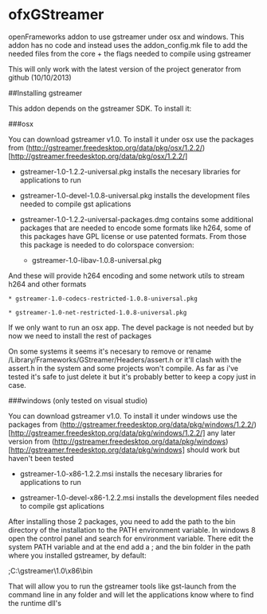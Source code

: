 ofxGStreamer
============

openFrameworks addon to use gstreamer under osx and windows. This addon has no code and instead uses the addon_config.mk file to add the needed files from the core + the flags needed to compile using gstreamer

This will only work with the latest version of the project generator from github (10/10/2013)

##Installing gstreamer

This addon depends on the gstreamer SDK. To install it:

###osx

You can download gstreamer v1.0. To install it under osx use the packages from (http://gstreamer.freedesktop.org/data/pkg/osx/1.2.2/)[http://gstreamer.freedesktop.org/data/pkg/osx/1.2.2/]
    
* gstreamer-1.0-1.2.2-universal.pkg installs the necesary libraries for applications to run

* gstreamer-1.0-devel-1.0.8-universal.pkg installs the development files needed to compile gst aplications

* gstreamer-1.0-1.2.2-universal-packages.dmg contains some additional packages that are needed to encode some formats like h264, some of this packages have GPL license or use patented formats. From those this package is needed to do colorspace conversion:

    * gstreamer-1.0-libav-1.0.8-universal.pkg

And these will provide h264 encoding and some network utils to stream h264 and other formats
    
    * gstreamer-1.0-codecs-restricted-1.0.8-universal.pkg
    
    * gstreamer-1.0-net-restricted-1.0.8-universal.pkg

If we only want to run an osx app. The devel package is not needed but by now we need to install the rest of packages

On some systems it seems it's necesary to remove or rename /Library/Frameworks/GStreamer/Headers/assert.h or it'll clash with the assert.h in the system and some projects won't compile. As far as i've tested it's safe to just delete it but it's probably better to keep a copy just in case.

###windows (only tested on visual studio)

You can download gstreamer v1.0. To install it under windows use the packages from (http://gstreamer.freedesktop.org/data/pkg/windows/1.2.2/)[http://gstreamer.freedesktop.org/data/pkg/windows/1.2.2/] any later version from (http://gstreamer.freedesktop.org/data/pkg/windows)[http://gstreamer.freedesktop.org/data/pkg/windows] should work but haven't been tested
    
* gstreamer-1.0-x86-1.2.2.msi installs the necesary libraries for applications to run

* gstreamer-1.0-devel-x86-1.2.2.msi installs the development files needed to compile gst aplications

After installing those 2 packages, you need to add the path to the bin directory of the installation to the PATH environment variable. In windows 8 open the control panel and search for environment variable. There edit the system PATH variable and at the end add a ; and the bin folder in the path where you installed gstreamer, by default:

;C:\gstreamer\1.0\x86\bin

That will allow you to run the gstreamer tools like gst-launch from the command line in any folder and will let the applications know where to find the runtime dll's

